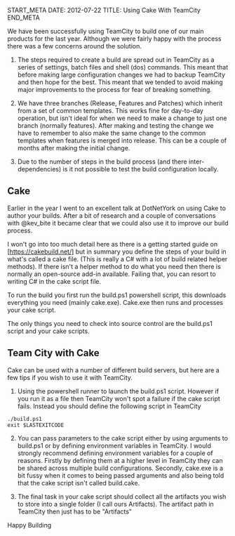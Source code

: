 START_META
DATE: 2012-07-22
TITLE: Using Cake With TeamCity
END_META


We have been successfully using TeamCity to build one of our main products for the last year.  Although we were fairly happy with the process there was a few concerns around the solution.

1. The steps required to create a build are spread out in TeamCity as a series of settings,  batch files and shell (dos) commands.  This meant that before making large configuration changes we had to backup TeamCity and then hope for the best.  This meant that we tended to avoid making major improvements to the process for fear of breaking something.

2. We have three branches (Release, Features and Patches) which inherit from a set of common templates.  This works fine for day-to-day operation,  but isn't ideal for when we need to make a change to just one branch (normally features).  After making and testing the change we have to remember to also make the same change to the common templates when features is merged into release.  This can be a couple of months after making the initial change.

3. Due to the number of steps in the build process (and there inter-dependencies) is it not possible to test the build configuration locally.


## Cake 

Earlier in the year I went to an excellent talk at DotNetYork on using Cake to author your builds.  After a bit of research and a couple of conversations with @kev_bite it became clear that we could also use it to improve our build process.

I won't go into too much detail here as there is a getting started guide on [https://cakebuild.net/] but in summary you define the steps of your build in what's called a cake file.  (This is really a C# with a lot of build related helper methods).  If there isn't a helper method to do what you need then there is normally an open-source add-in available.  Failing that,  you can resort to writing C# in the cake script file.

To run the build you first run the build.ps1 powershell script,  this downloads everything you need (mainly cake.exe).  Cake.exe then runs and processes your cake script.

The only things you need to check into source control are the build.ps1 script and your cake scripts.


## Team City with Cake

Cake can be used with a number of different build servers,  but here are a few tips if you wish to use it with TeamCity.

1. Using the powershell runner to launch the build.ps1 script.  However if you run it as a file then TeamCity won't spot a failure if the cake script fails.   Instead you should define the following script in TeamCity

```
./build.ps1
exit $LASTEXITCODE
```

2. You can pass parameters to the cake script either by using arguments to build.ps1 or by defining environment variables in TeamCity.  I would strongly recommend defining environment variables for a couple of reasons.   Firstly by defining them at a higher level in TeamCity they can be shared across multiple build configurations.   Secondly,  cake.exe is a bit fussy when it comes to being passed arguments and also being told that the cake script isn't called build.cake.

3. The final task in your cake script should collect all the artifacts you wish to store into a single folder (I call ours Artifacts).  The artifact path in TeamCity then just has to be "Artifacts"

Happy Building





